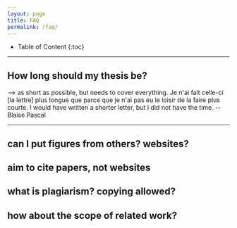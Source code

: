 ```yaml
---
layout: page
title: FAQ
permalink: /faq/
---
```



* Table of Content
{:toc}

- - -

## How long should my thesis be?

--> as short as possible, but needs to cover everything.
Je n'ai fait celle-ci [la lettre] plus longue que parce que je n'ai pas eu le loisir de la faire plus courte.
I would have written a shorter letter, but I did not have the time.
-- Blaise Pascal

- - -

## can I put figures from others? websites?

## aim to cite papers, not websites

## what is plagiarism? copying allowed?

## how about the scope of related work?
